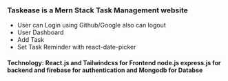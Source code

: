 ### Taskease is a Mern Stack Task Management website
- User can Login using Github/Google also can logout
- User Dashboard 
- Add Task
- Set Task Reminder with react-date-picker

#### Technology: React.js and Tailwindcss for Frontend node.js express.js for backend and firebase for authentication and Mongodb for Databse 
